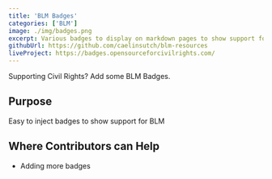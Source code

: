 ```yaml
---
title: 'BLM Badges'
categories: ['BLM']
image: ./img/badges.png
excerpt: Various badges to display on markdown pages to show support for Civil Rights Movements.
githubUrl: https://github.com/caelinsutch/blm-resources
liveProject: https://badges.opensourceforcivilrights.com/
---
```


Supporting Civil Rights? Add some BLM Badges.

## Purpose
Easy to inject badges to show support for BLM


## Where Contributors can Help
- Adding more badges
